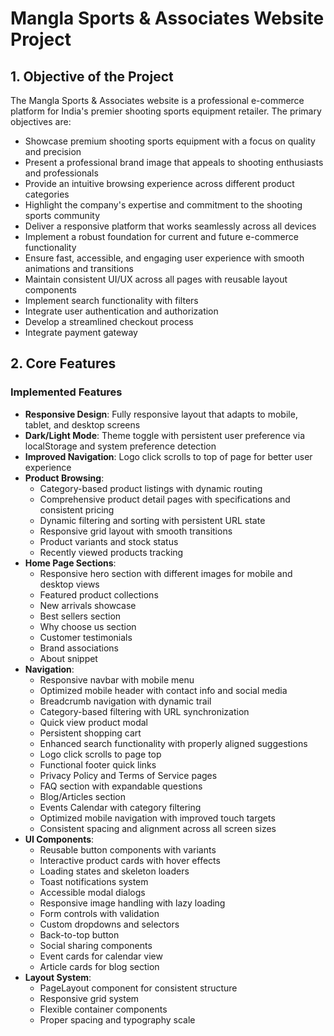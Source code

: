 # Mangla Sports & Associates Website Project

## 1. Objective of the Project

The Mangla Sports & Associates website is a professional e-commerce platform for India's premier shooting sports equipment retailer. The primary objectives are:

- Showcase premium shooting sports equipment with a focus on quality and precision
- Present a professional brand image that appeals to shooting enthusiasts and professionals
- Provide an intuitive browsing experience across different product categories
- Highlight the company's expertise and commitment to the shooting sports community
- Deliver a responsive platform that works seamlessly across all devices
- Implement a robust foundation for current and future e-commerce functionality
- Ensure fast, accessible, and engaging user experience with smooth animations and transitions
- Maintain consistent UI/UX across all pages with reusable layout components
- Implement search functionality with filters
- Integrate user authentication and authorization
- Develop a streamlined checkout process
- Integrate payment gateway

## 2. Core Features

### Implemented Features
- **Responsive Design**: Fully responsive layout that adapts to mobile, tablet, and desktop screens
- **Dark/Light Mode**: Theme toggle with persistent user preference via localStorage and system preference detection
- **Improved Navigation**: Logo click scrolls to top of page for better user experience
- **Product Browsing**:
  - Category-based product listings with dynamic routing
  - Comprehensive product detail pages with specifications and consistent pricing
  - Dynamic filtering and sorting with persistent URL state
  - Responsive grid layout with smooth transitions
  - Product variants and stock status
  - Recently viewed products tracking
- **Home Page Sections**:
  - Responsive hero section with different images for mobile and desktop views
  - Featured product collections
  - New arrivals showcase
  - Best sellers section
  - Why choose us section
  - Customer testimonials
  - Brand associations
  - About snippet
- **Navigation**:
  - Responsive navbar with mobile menu
  - Optimized mobile header with contact info and social media
  - Breadcrumb navigation with dynamic trail
  - Category-based filtering with URL synchronization
  - Quick view product modal
  - Persistent shopping cart
  - Enhanced search functionality with properly aligned suggestions
  - Logo click scrolls to page top
  - Functional footer quick links
  - Privacy Policy and Terms of Service pages
  - FAQ section with expandable questions
  - Blog/Articles section
  - Events Calendar with category filtering
  - Optimized mobile navigation with improved touch targets
  - Consistent spacing and alignment across all screen sizes
- **UI Components**:
  - Reusable button components with variants
  - Interactive product cards with hover effects
  - Loading states and skeleton loaders
  - Toast notifications system
  - Accessible modal dialogs
  - Responsive image handling with lazy loading
  - Form controls with validation
  - Custom dropdowns and selectors
  - Back-to-top button
  - Social sharing components
  - Event cards for calendar view
  - Article cards for blog section
- **Layout System**:
  - PageLayout component for consistent structure
  - Responsive grid system
  - Flexible container components
  - Proper spacing and typography scale

